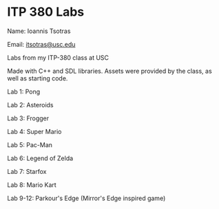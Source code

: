 # ITP 380 Labs #

Name: Ioannis Tsotras

Email: itsotras@usc.edu

Labs from my ITP-380 class at USC

Made with C++ and SDL libraries. Assets were provided by the class, as well as starting code. 

Lab 1: Pong

Lab 2: Asteroids

Lab 3: Frogger

Lab 4: Super Mario

Lab 5: Pac-Man

Lab 6: Legend of Zelda

Lab 7: Starfox

Lab 8: Mario Kart

Lab 9-12: Parkour's Edge (Mirror's Edge inspired game)
